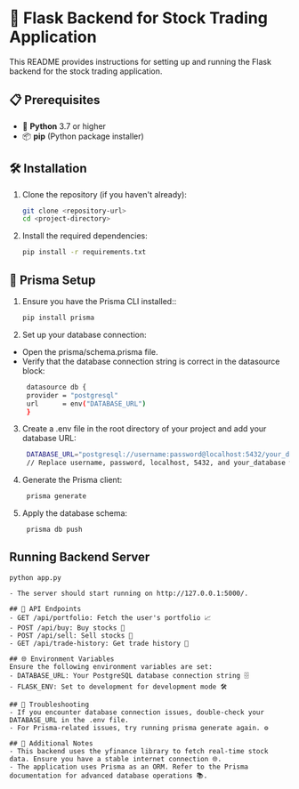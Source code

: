 # 🚀 Flask Backend for Stock Trading Application

This README provides instructions for setting up and running the Flask backend for the stock trading application.

## 📋 Prerequisites
- 🐍 **Python** 3.7 or higher
- 📦 **pip** (Python package installer)

## 🛠️ Installation
1. Clone the repository (if you haven't already): 
   ```bash
   git clone <repository-url> 
   cd <project-directory>

2. Install the required dependencies:
   ```bash
   pip install -r requirements.txt

## 💾 Prisma Setup
1. Ensure you have the Prisma CLI installed:: 
   ```bash
   pip install prisma

2. Set up your database connection:
- Open the prisma/schema.prisma file.
- Verify that the database connection string is correct in the datasource block:
   ```bash
    datasource db {
    provider = "postgresql"
    url      = env("DATABASE_URL")
    }
3. Create a .env file in the root directory of your project and add your database URL:
   ```bash
    DATABASE_URL="postgresql://username:password@localhost:5432/your_database"
    // Replace username, password, localhost, 5432, and your_database with your actual database credentials.
4. Generate the Prisma client:
   ```bash
    prisma generate
5. Apply the database schema:
   ```bash
    prisma db push

## Running Backend Server
   ```
   python app.py

- The server should start running on http://127.0.0.1:5000/.

## 📡 API Endpoints
- GET /api/portfolio: Fetch the user's portfolio 📈
- POST /api/buy: Buy stocks 🛒
- POST /api/sell: Sell stocks 💼
- GET /api/trade-history: Get trade history 📜

## 🌐 Environment Variables
Ensure the following environment variables are set:
- DATABASE_URL: Your PostgreSQL database connection string 🗄️
- FLASK_ENV: Set to development for development mode 🛠️

## 🛑 Troubleshooting
- If you encounter database connection issues, double-check your DATABASE_URL in the .env file.
- For Prisma-related issues, try running prisma generate again. ⚙️

## 📝 Additional Notes
- This backend uses the yfinance library to fetch real-time stock data. Ensure you have a stable internet connection 🌐.
- The application uses Prisma as an ORM. Refer to the Prisma documentation for advanced database operations 📚.
